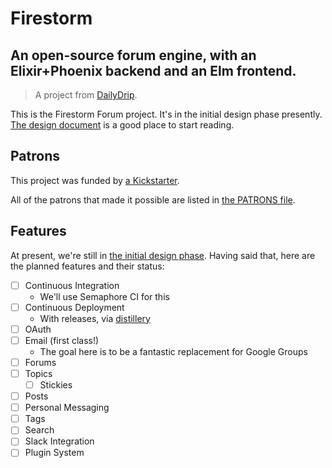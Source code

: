 # Firestorm
## An open-source forum engine, with an Elixir+Phoenix backend and an Elm frontend.
> A project from [DailyDrip](https://www.dailydrip.com).

This is the Firestorm Forum project.  It's in the initial design phase
presently.  [The design document](design/README.md) is a good place to start
reading.

## Patrons

This project was funded by [a
Kickstarter](https://www.kickstarter.com/projects/1003377429/firestorm-an-open-source-forum-in-phoenix-from-eli).

All of the patrons that made it possible are listed in [the PATRONS
file](PATRONS.md).

## Features

At present, we're still in [the initial design phase](design/README.md). Having
said that, here are the planned features and their status:

- [ ] Continuous Integration
  - We'll use Semaphore CI for this
- [ ] Continuous Deployment
  - With releases, via [distillery](https://github.com/bitwalker/distillery)
- [ ] OAuth
- [ ] Email (first class!)
  - The goal here is to be a fantastic replacement for Google Groups
- [ ] Forums
- [ ] Topics
  - [ ] Stickies
- [ ] Posts
- [ ] Personal Messaging
- [ ] Tags
- [ ] Search
- [ ] Slack Integration
- [ ] Plugin System
